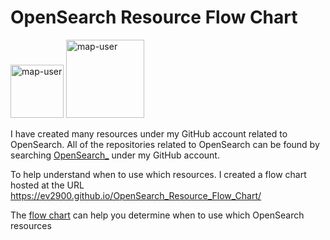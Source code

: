 # OpenSearch Resource Flow Chart

 <img width="85" alt="map-user" src="https://img.shields.io/badge/views-246-green"> <img width="125" alt="map-user" src="https://img.shields.io/badge/unique visits-073-green">

I have created many resources under my GitHub account related to OpenSearch. All of the repositories related to OpenSearch can be found by searching [OpenSearch_](https://github.com/ev2900?tab=repositories&q=OpenSearch_&type=&language=&sort=) under my GitHub account.

To help understand when to use which resources. I created a flow chart hosted at the URL https://ev2900.github.io/OpenSearch_Resource_Flow_Chart/

The [flow chart](https://ev2900.github.io/OpenSearch_Resource_Flow_Chart/) can help you determine when to use which OpenSearch resources
